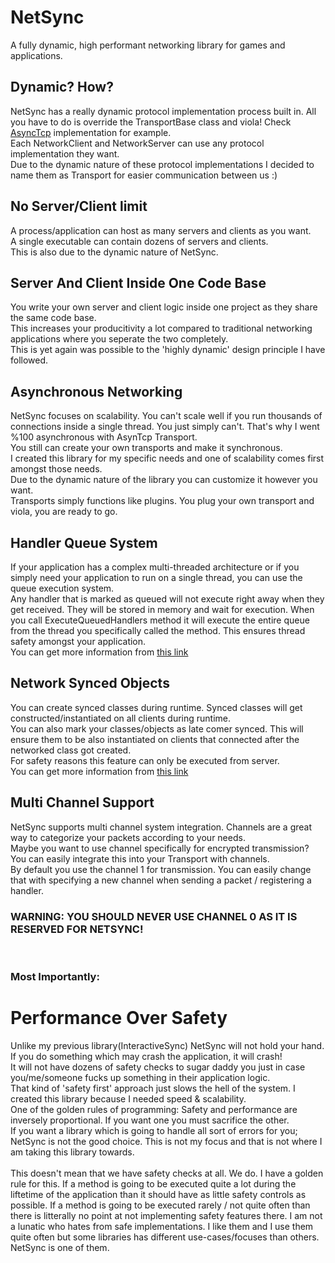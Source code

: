 # NetSync
A fully dynamic, high performant networking library for games and applications.


## Dynamic? How?
NetSync has a really dynamic protocol implementation process built in. All you have to do is override the TransportBase class and viola! Check [AsyncTcp](https://github.com/EmreBugday99/NetSync/blob/main/NetSync/NetSync/Transport/AsyncTcp/AsyncTcp.cs) implementation for example.
<br>
Each NetworkClient and NetworkServer can use any protocol implementation they want. 
<br>
Due to the dynamic nature of these protocol implementations I decided to name them as Transport for easier communication between us :)

## No Server/Client limit
A process/application can host as many servers and clients as you want. 
<br>
A single executable can contain dozens of servers and clients.
<br>
This is also due to the dynamic nature of NetSync.

## Server And Client Inside One Code Base
You write your own server and client logic inside one project as they share the same code base. 
<br>
This increases your producitivity a lot compared to traditional networking applications where you seperate the two completely.
<br>
This is yet again was possible to the 'highly dynamic' design principle I have followed.

## Asynchronous Networking
NetSync focuses on scalability. You can't scale well if you run thousands of connections inside a single thread. You just simply can't. That's why I went %100 asynchronous with AsynTcp Transport. 
<br>
You still can create your own transports and make it synchronous. 
<br>
I created this library for my specific needs and one of scalability comes first amongst those needs. 
<br>Due to the dynamic nature of the library you can customize it however you want. 
<br>
Transports simply functions like plugins. You plug your own transport and viola, you are ready to go.

## Handler Queue System
If your application has a complex multi-threaded architecture or if you simply need your application to run on a single thread, you can use the queue execution system.
<br>
Any handler that is marked as queued will not execute right away when they get received. They will be stored in memory and wait for execution. When you call ExecuteQueuedHandlers method it will execute the entire queue from the thread you specifically called the method. This ensures thread safety amongst your application.
<br>
You can get more information from [this link](https://github.com/EmreBugday99/NetSync/issues/14)
<br>

## Network Synced Objects
You can create synced classes during runtime. Synced classes will get constructed/instantiated on all clients during runtime.
<br>
You can also mark your classes/objects as late comer synced. This will ensure them to be also instantiated on clients that connected after the networked class got created.
<br>
For safety reasons this feature can only be executed from server.
<br>
You can get more information from [this link](https://github.com/EmreBugday99/NetSync/pull/7)

## Multi Channel Support
NetSync supports multi channel system integration. Channels are a great way to categorize your packets according to your needs. 
<br>
Maybe you want to use channel specifically for encrypted transmission? You can easily integrate this into your Transport with channels.
<br>
By default you use the channel 1 for transmission. You can easily change that with specifying a new channel when sending a packet / registering a handler.
<br>
### WARNING: YOU SHOULD NEVER USE CHANNEL 0 AS IT IS RESERVED FOR NETSYNC!
<br>


### Most Importantly:
# Performance Over Safety
Unlike my previous library(InteractiveSync) NetSync will not hold your hand. If you do something which may crash the application, it will crash!
<br>
It will not have dozens of safety checks to sugar daddy you just in case you/me/someone fucks up something in their application logic.
<br>
That kind of 'safety first' approach just slows the hell of the system. I created this library because I needed speed & scalability.
<br>
One of the golden rules of programming: Safety and performance are inversely proportional. If you want one you must sacrifice the other.
<br>
If you want a library which is going to handle all sort of errors for you; NetSync is not the good choice. This is not my focus and that is not where I am taking this library towards.
<br>
<br>
This doesn't mean that we have safety checks at all. We do. I have a golden rule for this. If a method is going to be executed quite a lot during the liftetime of the application than it should have as little safety controls as possible. If a method is going to be executed rarely / not quite often than there is litterally no point at not implementing safety features there. I am not a lunatic who hates from safe implementations. I like them and I use them quite often but some libraries has different use-cases/focuses than others. NetSync is one of them.

